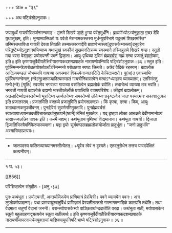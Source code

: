 +++
title = "३६"

+++
अथ षट्त्रिंशोऽनुवाकः।
________________________

जपादूर्ध्वं गायत्रीविसर्जनमन्त्रमाह -
उ॒त्तमे॑ शिख॑रे जा॒ते॒ भू॒म्यां प॑र्वत॒मूर्ध॑नि।
ब्रा॒ह्मणे॑भ्योऽभ्य॑नुज्ञा॒ता॒ ग॒च्छ दे॑वि य॒थासु॑खम्, इति।
भूम्यामवस्थितो यः पर्वतो मेरुनामकस्तस्य मूर्धन्युपरिभागे यदुत्तमं शिखरमस्ति* तस्मिंस्तथाविधा गायत्री देवता तिष्ठति तस्मात्कारणाद्देवि ब्राह्मणेभ्यस्त्व[दुपासकेभ्यस्त्व]दनुग्रहेण परितुष्टेभ्योऽनुज्ञानमभिव्याप्य यथासुखं स्वकीयं सुखमनतिक्रम्य स्वस्थाने तस्मिन्नुत्तमे शिखरे गच्छ।
स्तुतो मया वरदा वेद॑मा॒ता॒ प्रचोदयन्ती पवने॑ द्विजा॒ता।
आयुः पृथिव्यां द्रविणं ब्र॑ह्मव॒र्च॒सं॒ मह्मं दत्त्वा प्रजातुं ब्र॑हलो॒कम्, इति॥
इति कृष्णयजुर्वेदीयतैत्तिरीयारण्यकदशमप्रपाठके नारायणोपनिषदि
षट्त्रिंशोऽनुवाकः॥३६॥
स्तुत इति। पूर्वस्मिन्मन्त्रेऽपरोक्षतयोक्तोऽर्थोऽस्मिन्मन्त्रे परोक्षतया स्पष्टः क्रियते। अत्रेदं वैदिकं रहस्यम्। ब्रह्मलोक आदित्यमण्डलं चोभयमपि गायत्र्या अवस्थानं विकल्पेनान्यतरदिति केचिदाचक्षते। पु(अ)त एवास्माभिः पूर्वस्मिन्मन्त्रेणानु (न्त्रेऽनु)क्तमप्यादित्यमण्डलं गायत्रीनिवासत्वेन मत्वाऽ*ध्याहृत्य व्याख्यातम्। एतस्मिंस्तु मन्त्रैः(न्त्रे) [श्रुतिः] स्वयमेव भगवत्या गायत्र्या वसतित्वेन ब्रह्मलोकं ब्रवीति। तथाचेत्थं व्याख्या तत्र भवति। भगवती गायत्री ब्रह्मलोकं ब्रह्मणो भारतीपतेर्लोकं प्रयात्विति वाक्यपरिशेषः। कीदृशं ब्रह्मलोकम्। अतलादिभ्योऽधस्तनेभ्यो भूरादिभ्य ऊर्ध्वतनेभ्यः समस्तेभ्यो लोकेभ्यः प्रकृष्टत्वेन जातः परमात्मनः सकाशादुत्पन्न इति प्रजातस्तम्। प्रजातमिति वक्तव्ये प्रजातुमिति प्रयोगश्छान्दसः। किं कृत्वा, दत्त्वा। किम्, आयुः शताब्दात्मकमुपजीवनम्। पुनर्द्रविणं सुवर्णमणिमुक्तादि। पुनर्ब्रह्मवर्चसं स्वाध्यायाध्ययनतदर्थविचारतदर्थानुष्ठापनै(ष्ठानै)र्जनितं मुखतेजः। यद् दृष्ट्वा लोका आचक्षते देदीप्यमानोऽयं साक्षाज्ज्वलन्निव पावक इति। कस्मै मह्यम्। कथंभूताय पृथिव्यां विद्यमानाय। कथंभूता गायत्री। द्विजाता द्विजातिभिस्त्रैवर्णिकैरुपास्यमाना। यद्वा द्वयोः सूर्यमण्डलब्रह्मलोकयोर्जाता प्रादुर्भूता। "जनो प्रादुर्भावे" अस्मान्निष्ठाप्रत्ययः।
________________________
* जातपदस्य फलितव्याख्यानमस्तीत्येतत्। +पूर्वत्र त्वेवं न दृश्यते। एतदनुरोधेन तत्तत्र यावदपेक्षितं कल्पनीयम्।
________________________
१ घ. ५३।

[[856]]

परिशिष्टत्वेन संगृहीतः - [अनु ॰३७]

पुनः कथंभूता। प्रचोदयन्ती, अन्तर्यामिरूपेण प्राणिमात्रं प्रेरयित्री। पवने व्यत्ययेन पवनः। अत्र लुप्तोपमोपादानम्। यथा प्राणवायुश्चतुर्विधं प्राणिज्ञातं प्रेरयतीतस्ततो गमनागमनादिकं कारयति तथेति। तथा वेदमाता चतुर्णां वेदानां जननी। वरान्स्वोपासकेभ्यो वाञ्छितार्थान्ददातीति वरदा। कथंभूता सती, मयोपासकेन स्तुतो बहुलग्रहणाद्व्यत्ययेन स्तुता सतीत्यर्थः॥
इति कृष्णयजुर्वेदीयतैत्तिरीयारण्यकदशमप्रपाठके नारायणीयापरनामधेययुक्तायां
याज्ञिक्यामुपनिषदि भाष्ये षट्त्रिंशोऽनुवाकः॥ ३६॥
________________________
